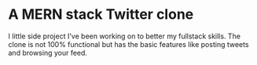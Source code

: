 # A MERN stack Twitter clone
I little side project I've been working on to better my fullstack skills. The clone is not 100% functional but has the basic features like posting tweets and browsing your feed.
